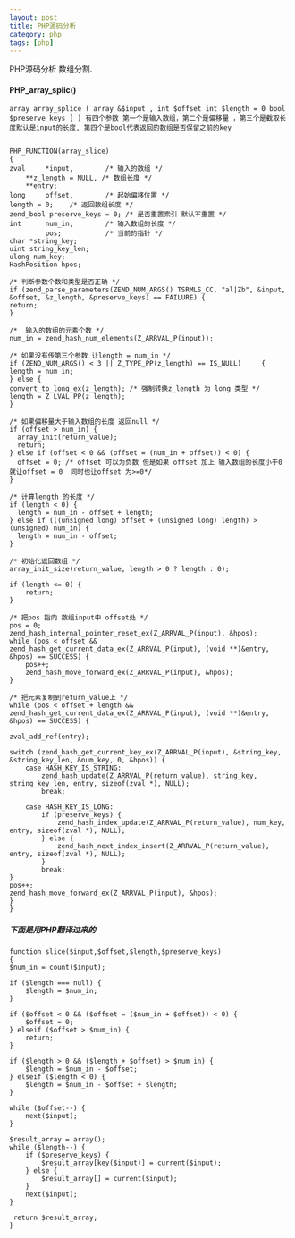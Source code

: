 ```yaml
---
layout: post
title: PHP源码分析
category: php
tags: [php]
---
```


 PHP源码分析 数组分割.
 #### PHP_array_splic()

    array array_splice ( array &$input , int $offset int $length = 0 bool $preserve_keys ] ) 有四个参数 第一个是输入数组，第二个是偏移量 ，第三个是截取长度默认是input的长度, 第四个是bool代表返回的数组是否保留之前的key


    PHP_FUNCTION(array_slice)
    {
    zval     *input,        /* 输入的数组 */
        **z_length = NULL, /* 数组长度 */ 
        **entry;        
    long     offset,        /* 起始偏移位置 */
    length = 0;    /* 返回数组长度 */
    zend_bool preserve_keys = 0; /* 是否重置索引 默认不重置 */
    int      num_in,        /* 输入数组的长度 */
             pos;           /* 当前的指针 */
    char *string_key;
    uint string_key_len;
    ulong num_key;
    HashPosition hpos;

    /* 判断参数个数和类型是否正确 */
    if (zend_parse_parameters(ZEND_NUM_ARGS() TSRMLS_CC, "al|Zb", &input, &offset, &z_length, &preserve_keys) == FAILURE) {
    return;
    }

    /*  输入的数组的元素个数 */
    num_in = zend_hash_num_elements(Z_ARRVAL_P(input));

    /* 如果没有传第三个参数 让length = num_in */
    if (ZEND_NUM_ARGS() < 3 || Z_TYPE_PP(z_length) == IS_NULL)     {
    length = num_in;
    } else {
    convert_to_long_ex(z_length); /* 强制转换z_length 为 long 类型 */
    length = Z_LVAL_PP(z_length); 
    }

    /* 如果偏移量大于输入数组的长度 返回null */
    if (offset > num_in) {
      array_init(return_value);
      return;
    } else if (offset < 0 && (offset = (num_in + offset)) < 0) {
      offset = 0; /* offset 可以为负数 但是如果 offset 加上 输入数组的长度小于0 就让offset = 0  同时也让offset 为>=0*/
    }

    /* 计算length 的长度 */
    if (length < 0) {
      length = num_in - offset + length;
    } else if (((unsigned long) offset + (unsigned long) length) > (unsigned) num_in) {
      length = num_in - offset;
    }

    /* 初始化返回数组 */
    array_init_size(return_value, length > 0 ? length : 0);

    if (length <= 0) {
        return;
    }

    /* 把pos 指向 数组input中 offset处 */
    pos = 0;
    zend_hash_internal_pointer_reset_ex(Z_ARRVAL_P(input), &hpos);
    while (pos < offset && zend_hash_get_current_data_ex(Z_ARRVAL_P(input), (void **)&entry, &hpos) == SUCCESS) {
        pos++;
        zend_hash_move_forward_ex(Z_ARRVAL_P(input), &hpos);
    }

    /* 把元素复制到return_value上 */
    while (pos < offset + length && zend_hash_get_current_data_ex(Z_ARRVAL_P(input), (void **)&entry, &hpos) == SUCCESS) {

    zval_add_ref(entry);

    switch (zend_hash_get_current_key_ex(Z_ARRVAL_P(input), &string_key, &string_key_len, &num_key, 0, &hpos)) {
        case HASH_KEY_IS_STRING:
            zend_hash_update(Z_ARRVAL_P(return_value), string_key, string_key_len, entry, sizeof(zval *), NULL);
            break;

        case HASH_KEY_IS_LONG:
            if (preserve_keys) {
                zend_hash_index_update(Z_ARRVAL_P(return_value), num_key, entry, sizeof(zval *), NULL);
            } else {
                zend_hash_next_index_insert(Z_ARRVAL_P(return_value), entry, sizeof(zval *), NULL);
            }
            break;
    }
    pos++;
    zend_hash_move_forward_ex(Z_ARRVAL_P(input), &hpos);
    }
    }

##### 下面是用PHP翻译过来的

    function slice($input,$offset,$length,$preserve_keys)
    {
    $num_in = count($input);

    if ($length === null) {
        $length = $num_in;
    }

    if ($offset < 0 && ($offset = ($num_in + $offset)) < 0) {
        $offset = 0;
    } elseif ($offset > $num_in) {
        return;
    }

    if ($length > 0 && ($length + $offset) > $num_in) {
        $length = $num_in - $offset;
    } elseif ($length < 0) {
        $length = $num_in - $offset + $length;
    }

    while ($offset--) {
        next($input);
    }

    $result_array = array();
    while ($length--) {
        if ($preserve_keys) {
            $result_array[key($input)] = current($input);
        } else {
            $result_array[] = current($input);
        }
        next($input);
    }

     return $result_array;
    }